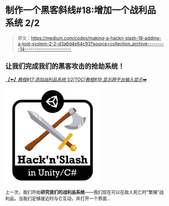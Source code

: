# 制作一个黑客斜线#18:增加一个战利品系统 2/2

> 原文：<https://medium.com/codex/making-a-hackn-slash-18-adding-a-loot-system-2-2-d3a6d4e64c93?source=collection_archive---------14----------------------->

## 让我们完成我们的黑客攻击的抢劫系统！

[*【⬅️】教程#17:添加战利品系统 1/2*](/p/making-a-hackn-slash-17-adding-a-loot-system-1-2-ff8e5184f5a9)*|*[*TOC*](/c-sharp-progarmming/making-a-hackn-slash-game-in-unity-c-6ec315e75816)*|*[*教程#19:显示跨平台输入显示➡️*](https://mina-pecheux.medium.com/making-a-hackn-slash-19-showing-cross-platform-input-displays-68331f690489)

![](img/0e73857ff8ae127ce74f6268637947f5.png)

上一次，我们开始**研究我们的战利品系统**——我们现在可以在敌人死亡时“繁殖”战利品，当我们足够接近时与它互动，并打开一个界面…